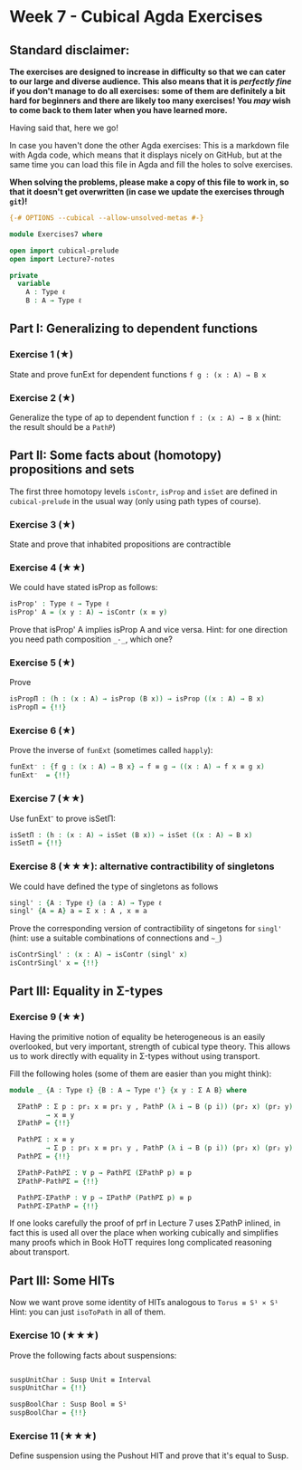 # Week 7 - Cubical Agda Exercises

## Standard disclaimer:

**The exercises are designed to increase in difficulty so that we can cater to
our large and diverse audience. This also means that it is *perfectly fine* if
you don't manage to do all exercises: some of them are definitely a bit hard for
beginners and there are likely too many exercises! You *may* wish to come back
to them later when you have learned more.**

Having said that, here we go!

In case you haven't done the other Agda exercises:
This is a markdown file with Agda code, which means that it displays nicely on
GitHub, but at the same time you can load this file in Agda and fill the holes
to solve exercises.

**When solving the problems,
please make a copy of this file to work in, so that it doesn't get overwritten
(in case we update the exercises through `git`)!**


```agda
{-# OPTIONS --cubical --allow-unsolved-metas #-}

module Exercises7 where

open import cubical-prelude
open import Lecture7-notes
```

```agda
private
  variable
    A : Type ℓ
    B : A → Type ℓ
```

## Part I: Generalizing to dependent functions

### Exercise 1 (★)

State and prove funExt for dependent functions `f g : (x : A) → B x`

### Exercise 2 (★)

Generalize the type of ap to dependent function `f : (x : A) → B x`
(hint: the result should be a `PathP`)


## Part II: Some facts about (homotopy) propositions and sets

The first three homotopy levels `isContr`, `isProp` and `isSet`
are defined in `cubical-prelude` in the usual way
(only using path types of course).

### Exercise 3 (★)

State and prove that inhabited propositions are contractible

### Exercise 4 (★★)

We could have stated isProp as follows:

```agda
isProp' : Type ℓ → Type ℓ
isProp' A = (x y : A) → isContr (x ≡ y)
```

Prove that isProp' A implies isProp A and vice versa.
Hint: for one direction you need path composition `_·_`, which one?


### Exercise 5 (★)

Prove

```agda
isPropΠ : (h : (x : A) → isProp (B x)) → isProp ((x : A) → B x)
isPropΠ = {!!}
```

### Exercise 6 (★)

Prove the inverse of `funExt` (sometimes called `happly`):

```agda
funExt⁻ : {f g : (x : A) → B x} → f ≡ g → ((x : A) → f x ≡ g x)
funExt⁻  = {!!}
```

### Exercise 7 (★★)

Use funExt⁻ to prove isSetΠ:

```agda
isSetΠ : (h : (x : A) → isSet (B x)) → isSet ((x : A) → B x)
isSetΠ = {!!}
```

### Exercise 8 (★★★): alternative contractibility of singletons

We could have defined the type of singletons as follows

```agda
singl' : {A : Type ℓ} (a : A) → Type ℓ
singl' {A = A} a = Σ x ꞉ A , x ≡ a
```

Prove the corresponding version of contractibility of singetons for
`singl'` (hint: use a suitable combinations of connections and `~_`)

```agda
isContrSingl' : (x : A) → isContr (singl' x)
isContrSingl' x = {!!}
```

## Part III: Equality in Σ-types
### Exercise 9 (★★)

Having the primitive notion of equality be heterogeneous is an
easily overlooked, but very important, strength of cubical type
theory. This allows us to work directly with equality in Σ-types
without using transport.

Fill the following holes (some of them are easier than you might think):

```agda
module _ {A : Type ℓ} {B : A → Type ℓ'} {x y : Σ A B} where

  ΣPathP : Σ p ꞉ pr₁ x ≡ pr₁ y , PathP (λ i → B (p i)) (pr₂ x) (pr₂ y)
         → x ≡ y
  ΣPathP = {!!}

  PathPΣ : x ≡ y
         → Σ p ꞉ pr₁ x ≡ pr₁ y , PathP (λ i → B (p i)) (pr₂ x) (pr₂ y)
  PathPΣ = {!!}

  ΣPathP-PathPΣ : ∀ p → PathPΣ (ΣPathP p) ≡ p
  ΣPathP-PathPΣ = {!!}

  PathPΣ-ΣPathP : ∀ p → ΣPathP (PathPΣ p) ≡ p
  PathPΣ-ΣPathP = {!!}
```

If one looks carefully the proof of prf in Lecture 7 uses ΣPathP
inlined, in fact this is used all over the place when working
cubically and simplifies many proofs which in Book HoTT requires long
complicated reasoning about transport.


## Part III: Some HITs

Now we want prove some identity of HITs analogous to `Torus ≡ S¹ × S¹`
Hint: you can just `isoToPath` in all of them.

### Exercise 10 (★★★)

Prove the following facts about suspensions:

```agda

suspUnitChar : Susp Unit ≡ Interval
suspUnitChar = {!!}

suspBoolChar : Susp Bool ≡ S¹
suspBoolChar = {!!}

```


### Exercise 11 (★★★)

Define suspension using the Pushout HIT and prove that it's equal to Susp.
